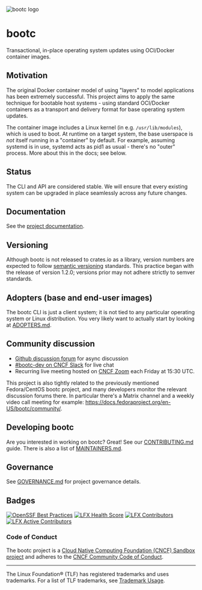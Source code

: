![bootc logo](https://raw.githubusercontent.com/containers/common/main/logos/bootc-logo-full-vert.png)
# bootc

Transactional, in-place operating system updates using OCI/Docker container images.

## Motivation

The original Docker container model of using "layers" to model
applications has been extremely successful.  This project
aims to apply the same technique for bootable host systems - using
standard OCI/Docker containers as a transport and delivery format
for base operating system updates.

The container image includes a Linux kernel (in e.g. `/usr/lib/modules`),
which is used to boot.  At runtime on a target system, the base userspace is
*not* itself running in a "container" by default. For example, assuming
systemd is in use, systemd acts as pid1 as usual - there's no "outer" process.
More about this in the docs; see below.

## Status

The CLI and API are considered stable. We will ensure that every existing system
can be upgraded in place seamlessly across any future changes.

## Documentation

See the [project documentation](https://bootc-dev.github.io/bootc/).

## Versioning

Although bootc is not released to crates.io as a library, version
numbers are expected to follow [semantic
versioning](https://semver.org/) standards.  This practice began with
the release of version 1.2.0; versions prior may not adhere strictly
to semver standards.

## Adopters (base and end-user images)

The bootc CLI is just a client system; it is not tied to any particular
operating system or Linux distribution. You very likely want to actually
start by looking at [ADOPTERS.md](ADOPTERS.md).

## Community discussion

- [Github discussion forum](https://github.com/containers/bootc/discussions) for async discussion
- [#bootc-dev on CNCF Slack](https://cloud-native.slack.com/archives/C08SKSQKG1L) for live chat
- Recurring live meeting hosted on [CNCF Zoom](https://zoom-lfx.platform.linuxfoundation.org/meeting/96540875093?password=7889708d-c520-4565-90d3-ce9e253a1f65) each Friday at 15:30 UTC.

This project is also tightly related to the previously mentioned Fedora/CentOS bootc project,
and many developers monitor the relevant discussion forums there. In particular there's a
Matrix channel and a weekly video call meeting for example: <https://docs.fedoraproject.org/en-US/bootc/community/>.

## Developing bootc

Are you interested in working on bootc?  Great!  See our [CONTRIBUTING.md](CONTRIBUTING.md) guide.
There is also a list of [MAINTAINERS.md](MAINTAINERS.md).

## Governance
See [GOVERNANCE.md](GOVERNANCE.md) for project governance details.

## Badges

[![OpenSSF Best Practices](https://www.bestpractices.dev/projects/10113/badge)](https://www.bestpractices.dev/projects/10113)
[![LFX Health Score](https://insights.linuxfoundation.org/api/badge/health-score?project=bootc)](https://insights.linuxfoundation.org/project/bootc)
[![LFX Contributors](https://insights.linuxfoundation.org/api/badge/contributors?project=bootc)](https://insights.linuxfoundation.org/project/bootc)
[![LFX Active Contributors](https://insights.linuxfoundation.org/api/badge/active-contributors?project=bootc)](https://insights.linuxfoundation.org/project/bootc)

### Code of Conduct

The bootc project is a [Cloud Native Computing Foundation (CNCF) Sandbox project](https://www.cncf.io/sandbox-projects/)
and adheres to the [CNCF Community Code of Conduct](https://github.com/cncf/foundation/blob/main/code-of-conduct.md).

---
The Linux Foundation® (TLF) has registered trademarks and uses trademarks. For a list of TLF trademarks, see [Trademark Usage](https://www.linuxfoundation.org/trademark-usage/).
